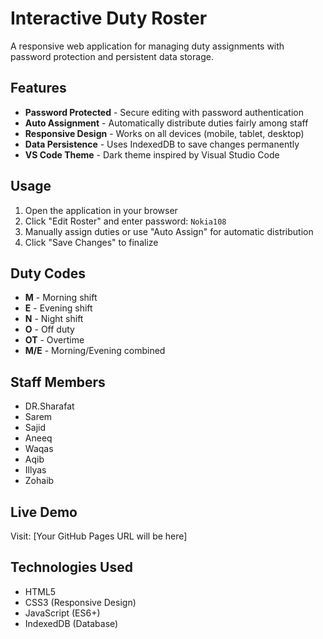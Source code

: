 # Interactive Duty Roster

A responsive web application for managing duty assignments with password protection and persistent data storage.

## Features

- **Password Protected** - Secure editing with password authentication
- **Auto Assignment** - Automatically distribute duties fairly among staff
- **Responsive Design** - Works on all devices (mobile, tablet, desktop)
- **Data Persistence** - Uses IndexedDB to save changes permanently
- **VS Code Theme** - Dark theme inspired by Visual Studio Code

## Usage

1. Open the application in your browser
2. Click "Edit Roster" and enter password: `Nokia108`
3. Manually assign duties or use "Auto Assign" for automatic distribution
4. Click "Save Changes" to finalize

## Duty Codes

- **M** - Morning shift
- **E** - Evening shift  
- **N** - Night shift
- **O** - Off duty
- **OT** - Overtime
- **M/E** - Morning/Evening combined

## Staff Members

- DR.Sharafat
- Sarem
- Sajid
- Aneeq
- Waqas
- Aqib
- Illyas
- Zohaib

## Live Demo

Visit: [Your GitHub Pages URL will be here]

## Technologies Used

- HTML5
- CSS3 (Responsive Design)
- JavaScript (ES6+)
- IndexedDB (Database)